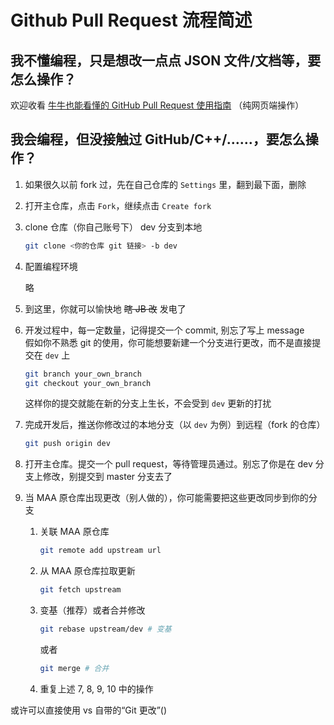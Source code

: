 # Github Pull Request 流程简述

## 我不懂编程，只是想改一点点 JSON 文件/文档等，要怎么操作？

欢迎收看 [牛牛也能看懂的 GitHub Pull Request 使用指南](https://github.com/MaaAssistantArknights/MaaAssistantArknights/blob/master/docs/2.4-%E7%BA%AF%E7%BD%91%E9%A1%B5%E7%AB%AFPR%E6%95%99%E7%A8%8B.md) （纯网页端操作）

## 我会编程，但没接触过 GitHub/C++/……，要怎么操作？

1. 如果很久以前 fork 过，先在自己仓库的 `Settings` 里，翻到最下面，删除

2. 打开主仓库，点击 `Fork`，继续点击 `Create fork`

3. clone 仓库（你自己账号下） dev 分支到本地

    ```bash
    git clone <你的仓库 git 链接> -b dev
    ```

4. 配置编程环境

    略

5. 到这里，你就可以愉快地 ~~瞎 JB 改~~ 发电了

8. 开发过程中，每一定数量，记得提交一个 commit, 别忘了写上 message  
    假如你不熟悉 git 的使用，你可能想要新建一个分支进行更改，而不是直接提交在 `dev` 上

    ```bash
    git branch your_own_branch
    git checkout your_own_branch
    ```

    这样你的提交就能在新的分支上生长，不会受到 `dev` 更新的打扰

9. 完成开发后，推送你修改过的本地分支（以 `dev` 为例）到远程（fork 的仓库）

    ```bash
    git push origin dev
    ```

8. 打开主仓库。提交一个 pull request，等待管理员通过。别忘了你是在 dev 分支上修改，别提交到 master 分支去了

11. 当 MAA 原仓库出现更改（别人做的），你可能需要把这些更改同步到你的分支
    1. 关联 MAA 原仓库

        ```bash
        git remote add upstream url
        ```

    2. 从 MAA 原仓库拉取更新

        ```bash
        git fetch upstream
        ```

    3. 变基（推荐）或者合并修改

        ```bash
        git rebase upstream/dev # 变基
        ```

        或者

        ```bash
        git merge # 合并
        ```

    4. 重复上述 7, 8, 9, 10 中的操作

或许可以直接使用 vs 自带的“Git 更改”()
